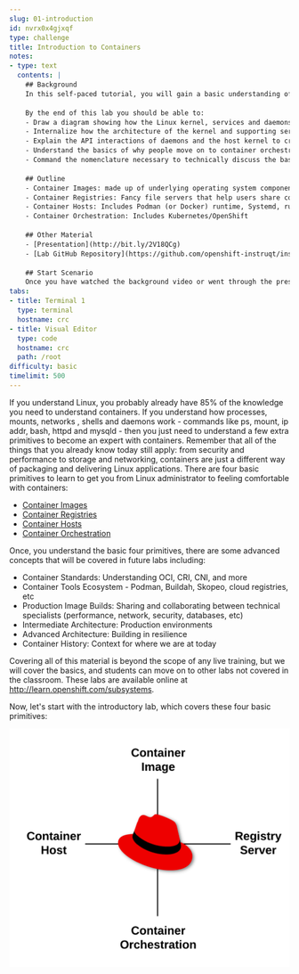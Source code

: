 ```yaml
---
slug: 01-introduction
id: nvrx0x4gjxqf
type: challenge
title: Introduction to Containers
notes:
- type: text
  contents: |
    ## Background
    In this self-paced tutorial, you will gain a basic understanding of the moving parts that make up the typical container architecture.  This will cover container images, registries, hosts, and orchestration.

    By the end of this lab you should be able to:
    - Draw a diagram showing how the Linux kernel, services and daemons work together to create and deploy containers
    - Internalize how the architecture of the kernel and supporting services affect security and performance
    - Explain the API interactions of daemons and the host kernel to create isolated processes
    - Understand the basics of why people move on to container orchestration
    - Command the nomenclature necessary to technically discuss the basics of the single and multi-host toolchain

    ## Outline
    - Container Images: made up of underlying operating system components like libraries and programming languages
    - Container Registries: Fancy file servers that help users share container images
    - Container Hosts: Includes Podman (or Docker) runtime, Systemd, runc, and Libcontainer
    - Container Orchestration: Includes Kubernetes/OpenShift

    ## Other Material
    - [Presentation](http://bit.ly/2V18QCg)
    - [Lab GitHub Repository](https://github.com/openshift-instruqt/instruqt/tree/874d2aa4decef440b36a79de881a39df12211c7c/instruqt-tracks/subsystems-container-internals-lab-2-0-part-1)

    ## Start Scenario
    Once you have watched the background video or went through the presentation, continue to the exercises
tabs:
- title: Terminal 1
  type: terminal
  hostname: crc
- title: Visual Editor
  type: code
  hostname: crc
  path: /root
difficulty: basic
timelimit: 500
---
```

If you understand Linux, you probably already have 85% of the knowledge you need to understand containers. If you understand how processes, mounts, networks , shells and daemons work - commands like ps, mount, ip addr, bash, httpd and mysqld - then you just need to understand a few extra primitives to become an expert with containers. Remember that all of the things that you already know today still apply: from security and performance to storage and networking, containers are just a different way of packaging and delivering Linux applications. There are four basic primitives to learn to get you from Linux administrator to feeling comfortable with containers:

* [Container Images](https://developers.redhat.com/blog/2018/02/22/container-terminology-practical-introduction/#h.dqlu6589ootw)
* [Container Registries](https://developers.redhat.com/blog/2018/02/22/container-terminology-practical-introduction/#h.4cxnedx7tmvq)
* [Container Hosts](https://developers.redhat.com/blog/2018/02/22/container-terminology-practical-introduction/#h.8tyd9p17othl)
* [Container Orchestration](https://developers.redhat.com/blog/2018/02/22/container-terminology-practical-introduction/#h.6yt1ex5wfo66)

Once, you understand the basic four primitives, there are some advanced concepts that will be covered in future labs including:

* Container Standards: Understanding OCI, CRI, CNI, and more
* Container Tools Ecosystem - Podman, Buildah, Skopeo, cloud registries, etc
* Production Image Builds: Sharing and collaborating between technical specialists (performance, network, security, databases, etc)
* Intermediate Architecture: Production environments
* Advanced Architecture: Building in resilience
* Container History: Context for where we are at today

Covering all of this material is beyond the scope of any live training, but we will cover the basics, and students can move on to other labs not covered in the classroom. These labs are available online at http://learn.openshift.com/subsystems.

Now, let's start with the introductory lab, which covers these four basic primitives:

![New Primitives](../assets/01-new-primitives.png)
